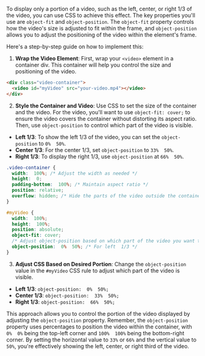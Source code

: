To display only a portion of a video, such as the left, center, or right  1/3 of the video, you can use CSS to achieve this effect. The key properties you'll use are `object-fit` and `object-position`. The `object-fit` property controls how the video's size is adjusted to fit within the frame, and `object-position` allows you to adjust the positioning of the video within the element's frame.

Here's a step-by-step guide on how to implement this:

1. **Wrap the Video Element**: First, wrap your `<video>` element in a container div. This container will help you control the size and positioning of the video.

```html
<div class="video-container">
  <video id="myVideo" src="your-video.mp4"></video>
</div>
```

2. **Style the Container and Video**: Use CSS to set the size of the container and the video. For the video, you'll want to use `object-fit: cover;` to ensure the video covers the container without distorting its aspect ratio. Then, use `object-position` to control which part of the video is visible.

- **Left  1/3**: To show the left  1/3 of the video, you can set the `object-position` to `0%  50%`.
- **Center  1/3**: For the center  1/3, set `object-position` to `33%  50%`.
- **Right  1/3**: To display the right  1/3, use `object-position` at `66%  50%`.

```css
.video-container {
  width:  100%; /* Adjust the width as needed */
  height:  0;
  padding-bottom:  100%; /* Maintain aspect ratio */
  position: relative;
  overflow: hidden; /* Hide the parts of the video outside the container */
}

#myVideo {
  width:  100%;
  height:  100%;
  position: absolute;
  object-fit: cover;
  /* Adjust object-position based on which part of the video you want to show */
  object-position:  0%  50%; /* For left  1/3 */
}
```

3. **Adjust CSS Based on Desired Portion**: Change the `object-position` value in the `#myVideo` CSS rule to adjust which part of the video is visible.

- **Left  1/3**: `object-position:  0%  50%;`
- **Center  1/3**: `object-position:  33%  50%;`
- **Right  1/3**: `object-position:  66%  50%;`

This approach allows you to control the portion of the video displayed by adjusting the `object-position` property. Remember, the `object-position` property uses percentages to position the video within the container, with `0%  0%` being the top-left corner and `100%  100%` being the bottom-right corner. By setting the horizontal value to `33%` or `66%` and the vertical value to `50%`, you're effectively showing the left, center, or right third of the video.
